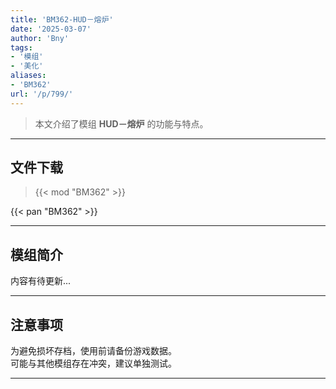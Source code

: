 ```yaml
---
title: 'BM362-HUD－熔炉'
date: '2025-03-07'
author: 'Bny'
tags:
- '模组'
- '美化'
aliases:
- 'BM362'
url: '/p/799/'
---
```


> 本文介绍了模组 **HUD－熔炉** 的功能与特点。

---

## 文件下载  

> {{< mod "BM362" >}}  

{{< pan "BM362" >}}  

---

## 模组简介

>  
内容有待更新...  

---

## 注意事项

>  
为避免损坏存档，使用前请备份游戏数据。  
可能与其他模组存在冲突，建议单独测试。  

---

